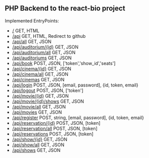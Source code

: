 ## PHP Backend to the react-bio project

Implemented EntryPoints:
* <a href="https://bio.tuffsruffs.se/">/</a> GET, HTML
* <a href="https://bio.tuffsruffs.se/api/">/api</a> GET, HTML, Redirect to github
* <a href="https://bio.tuffsruffs.se/api/all">/api/all</a> GET, JSON
* <a href="https://bio.tuffsruffs.se/api/auditorium/1">/api/auditorium/{id}</a> GET, JSON
* <a href="https://bio.tuffsruffs.se/api/auditorium/all">/api/auditorium/all</a> GET, JSON
* <a href="https://bio.tuffsruffs.se/api/auditoriums">/api/auditoriums</a> GET, JSON
* <a href="https://bio.tuffsruffs.se/api/book">/api/book</a> POST, JSON, ['token','show_id','seats']
* <a href="https://bio.tuffsruffs.se/api/cinema/1">/api/cinema/{id}</a> GET, JSON
* <a href="https://bio.tuffsruffs.se/api/cinema/all">/api/cinema/all</a> GET, JSON
* <a href="https://bio.tuffsruffs.se/api/cinemas">/api/cinemas</a> GET, JSON
* <a href="https://bio.tuffsruffs.se/api/login">/api/login</a> POST, JSON, [email, password], {id, token, email}
* <a href="https://bio.tuffsruffs.se/api/logout">/api/logout</a> POST, JSON, ['token']
* <a href="https://bio.tuffsruffs.se/api/movie/1">/api/movie/{id}</a> GET, JSON
* <a href="https://bio.tuffsruffs.se/api/movie/1/shows">/api/movie/{id}/shows</a> GET, JSON
* <a href="https://bio.tuffsruffs.se/api/movie/all">/api/movie/all</a> GET, JSON
* <a href="https://bio.tuffsruffs.se/api/movies">/api/movies</a> GET, JSON
* <a href="https://bio.tuffsruffs.se/api/register">/api/register</a> POST, string, [email, password], {id, token, email}
* <a href="https://bio.tuffsruffs.se/api/reservation/1">/api/reservation/{id}</a> POST, JSON, [token]
* <a href="https://bio.tuffsruffs.se/api/reservation/all">/api/reservation/all</a> POST, JSON, [token]
* <a href="https://bio.tuffsruffs.se/api/reservations">/api/reservations</a> POST, JSON, [token]
* <a href="https://bio.tuffsruffs.se/api/show/1">/api/show/{id}</a> GET, JSON
* <a href="https://bio.tuffsruffs.se/api/show/all">/api/show/all</a> GET, JSON
* <a href="https://bio.tuffsruffs.se/api/shows">/api/shows</a> GET, JSON
